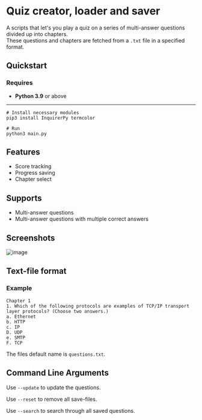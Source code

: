 # Quiz creator, loader and saver

A scripts that let's you play a quiz on a series of multi-answer questions divided up into chapters.  
These questions and chapters are fetched from a `.txt` file in a specified format.

## Quickstart
### Requires
- **Python 3.9** or above

---

```shell
# Install necessary modules
pip3 install InquirerPy termcolor

# Run
python3 main.py
```

## Features

- Score tracking
- Progress saving
- Chapter select

## Supports

- Multi-answer questions
- Multi-answer questions with multiple correct answers

## Screenshots

![image](https://user-images.githubusercontent.com/63741680/159105089-796b8f4e-8ec8-4e83-9a2f-bc3023cb7069.png)

## Text-file format

### Example
```plaintext
Chapter 1 
1. Which of the following protocols are examples of TCP/IP transport layer protocols? (Choose two answers.)
a. Ethernet
b. HTTP
c. IP
D. UDP
e. SMTP
F. TCP
```

The files default name is `questions.txt`.

## Command Line Arguments

Use `--update` to update the questions.

Use `--reset` to remove all save-files.

Use `--search` to search through all saved questions.
